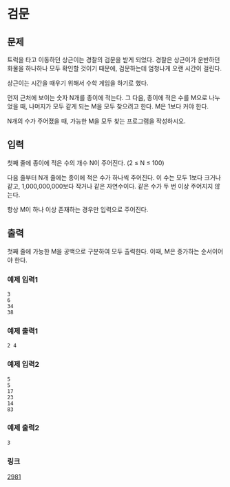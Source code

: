 # 검문

## 문제

트럭을 타고 이동하던 상근이는 경찰의 검문을 받게 되었다. 경찰은 상근이가 운반하던 화물을 하나하나 모두 확인할 것이기 때문에, 검문하는데 엄청나게 오랜 시간이 걸린다.


상근이는 시간을 때우기 위해서 수학 게임을 하기로 했다.


먼저 근처에 보이는 숫자 N개를 종이에 적는다. 그 다음, 종이에 적은 수를 M으로 나누었을 때, 나머지가 모두 같게 되는 M을 모두 찾으려고 한다. M은 1보다 커야 한다.


N개의 수가 주어졌을 때, 가능한 M을 모두 찾는 프로그램을 작성하시오.

## 입력

첫째 줄에 종이에 적은 수의 개수 N이 주어진다. (2 ≤ N ≤ 100)


다음 줄부터 N개 줄에는 종이에 적은 수가 하나씩 주어진다. 이 수는 모두 1보다 크거나 같고, 1,000,000,000보다 작거나 같은 자연수이다. 같은 수가 두 번 이상 주어지지 않는다.


항상 M이 하나 이상 존재하는 경우만 입력으로 주어진다.

## 출력

첫째 줄에 가능한 M을 공백으로 구분하여 모두 출력한다. 이때, M은 증가하는 순서이어야 한다.

### 예제 입력1

```
3
6
34
38
```

### 예제 출력1

```
2 4
```

### 예제 입력2

```
5
5
17
23
14
83
```

### 예제 출력2

```
3
```

### 링크

<a href="https://www.acmicpc.net/problem/2981" target="_blank">2981</a>